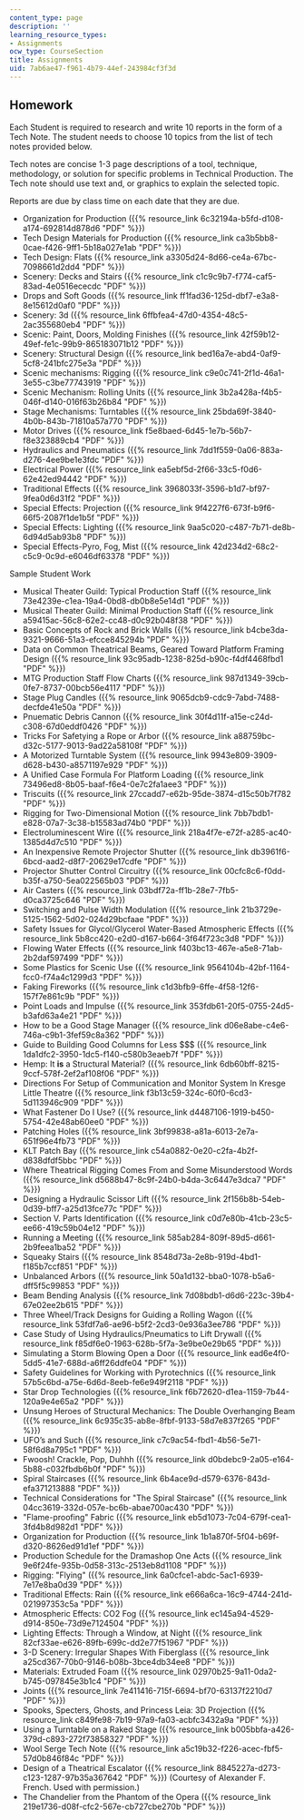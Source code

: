 ```yaml
---
content_type: page
description: ''
learning_resource_types:
- Assignments
ocw_type: CourseSection
title: Assignments
uid: 7ab6ae47-f961-4b79-44ef-243984cf3f3d
---
```


Homework
--------

Each Student is required to research and write 10 reports in the form of a Tech Note. The student needs to choose 10 topics from the list of tech notes provided below.

Tech notes are concise 1-3 page descriptions of a tool, technique, methodology, or solution for specific problems in Technical Production. The Tech note should use text and, or graphics to explain the selected topic.

Reports are due by class time on each date that they are due.

*   Organization for Production ({{% resource_link 6c32194a-b5fd-d108-a174-692814d878d6 "PDF" %}})
*   Tech Design Materials for Production ({{% resource_link ca3b5bb8-0cae-f426-9ff1-5b18a027e1ab "PDF" %}})
*   Tech Design: Flats ({{% resource_link a3305d24-8d66-ce4a-67bc-7098661d2dd4 "PDF" %}})
*   Scenery: Decks and Stairs ({{% resource_link c1c9c9b7-f774-caf5-83ad-4e0516ececdc "PDF" %}})
*   Drops and Soft Goods ({{% resource_link ff1fad36-125d-dbf7-e3a8-8e15612d0af0 "PDF" %}})
*   Scenery: 3d ({{% resource_link 6ffbfea4-47d0-4354-48c5-2ac355680eb4 "PDF" %}})
*   Scenic: Paint, Doors, Molding Finishes ({{% resource_link 42f59b12-49ef-fe1c-99b9-865183071b12 "PDF" %}})
*   Scenery: Structural Design ({{% resource_link bed16a7e-abd4-0af9-5cf8-241bfc275e3a "PDF" %}})
*   Scenic mechanisms: Rigging ({{% resource_link c9e0c741-2f1d-46a1-3e55-c3be77743919 "PDF" %}})
*   Scenic Mechanism: Rolling Units ({{% resource_link 3b2a428a-f4b5-046f-d140-016f63b26b84 "PDF" %}})
*   Stage Mechanisms: Turntables ({{% resource_link 25bda69f-3840-4b0b-843b-71810a57a770 "PDF" %}})
*   Motor Drives ({{% resource_link f5e8baed-6d45-1e7b-56b7-f8e323889cb4 "PDF" %}})
*   Hydraulics and Pneumatics ({{% resource_link 7dd1f559-0a06-883a-d276-4ee9be1e3fdc "PDF" %}})
*   Electrical Power ({{% resource_link ea5ebf5d-2f66-33c5-f0d6-62e42ed94442 "PDF" %}})
*   Traditional Effects ({{% resource_link 3968033f-3596-b1d7-bf97-9fea0d6d31f2 "PDF" %}})
*   Special Effects: Projection ({{% resource_link 9f4227f6-673f-b9f6-66f5-2087f1de1b5f "PDF" %}})
*   Special Effects: Lighting ({{% resource_link 9aa5c020-c487-7b71-de8b-6d94d5ab93b8 "PDF" %}})
*   Special Effects-Pyro, Fog, Mist ({{% resource_link 42d234d2-68c2-c5c9-0c9d-e6046df63378 "PDF" %}})

Sample Student Work

*   Musical Theater Guild: Typical Production Staff ({{% resource_link 73e4239e-c1ea-19a4-0bd8-db0b8e5e14d1 "PDF" %}})
*   Musical Theater Guild: Minimal Production Staff ({{% resource_link a59415ac-56c8-62e2-cc48-d0c92b048f38 "PDF" %}})
*   Basic Concepts of Rock and Brick Walls ({{% resource_link b4cbe3da-9321-9666-51a3-efcce845294b "PDF" %}})
*   Data on Common Theatrical Beams, Geared Toward Platform Framing Design ({{% resource_link 93c95adb-1238-825d-b90c-f4df4468fbd1 "PDF" %}})
*   MTG Production Staff Flow Charts ({{% resource_link 987d1349-39cb-0fe7-8737-00bcb56e4117 "PDF" %}})
*   Stage Plug Candles ({{% resource_link 9065dcb9-cdc9-7abd-7488-decfde41e50a "PDF" %}})
*   Pnuematic Debris Cannon ({{% resource_link 30f4d11f-a15e-c24d-c308-67d0eddf0426 "PDF" %}})
*   Tricks For Safetying a Rope or Arbor ({{% resource_link a88759bc-d32c-5177-9013-9ad22a58108f "PDF" %}})
*   A Motorized Turntable System ({{% resource_link 9943e809-3909-d628-b430-a8571197e929 "PDF" %}})
*   A Unified Case Formula For Platform Loading ({{% resource_link 73496ed8-8b05-baaf-f6e4-0e7c2fa1aee3 "PDF" %}})
*   Triscuits ({{% resource_link 27ccadd7-e62b-95de-3874-d15c50b7f782 "PDF" %}})
*   Rigging for Two-Dimensional Motion ({{% resource_link 7bb7bdb1-e828-07a7-3c38-b15583ad74b0 "PDF" %}})
*   Electroluminescent Wire ({{% resource_link 218a4f7e-e72f-a285-ac40-1385d4d7c510 "PDF" %}})
*   An Inexpensive Remote Projector Shutter ({{% resource_link db3961f6-6bcd-aad2-d8f7-20629e17cdfe "PDF" %}})
*   Projector Shutter Control Circuitry ({{% resource_link 00cfc8c6-f0dd-b35f-a750-5ea022565b03 "PDF" %}})
*   Air Casters ({{% resource_link 03bdf72a-ff1b-28e7-7fb5-d0ca3725c646 "PDF" %}})
*   Switching and Pulse Width Modulation ({{% resource_link 21b3729e-5125-1562-5d02-024d29bcfaae "PDF" %}})
*   Safety Issues for Glycol/Glycerol Water-Based Atmospheric Effects ({{% resource_link 5b8cc420-e2d0-d167-b664-3f64f723c3d8 "PDF" %}})
*   Flowing Water Effects ({{% resource_link f403bc13-467e-a5e8-71ab-2b2daf597499 "PDF" %}})
*   Some Plastics for Scenic Use ({{% resource_link 9564104b-42bf-1164-fcc0-f74a4c1299d3 "PDF" %}})
*   Faking Fireworks ({{% resource_link c1d3bfb9-6ffe-4f58-12f6-157f7e861c9b "PDF" %}})
*   Point Loads and Impulse ({{% resource_link 353fdb61-20f5-0755-24d5-b3afd63a4e21 "PDF" %}})
*   How to be a Good Stage Manager ({{% resource_link d06e8abe-c4e6-746a-c9b1-3fef59c8a362 "PDF" %}})
*   Guide to Building Good Columns for Less $$$ ({{% resource_link 1da1dfc2-3950-1dc5-f140-c580b3eaeb7f "PDF" %}})
*   Hemp: It **is** a Structural Material? ({{% resource_link 6db60bff-8215-9ccf-578f-2ef2af108f06 "PDF" %}})
*   Directions For Setup of Communication and Monitor System In Kresge Little Theatre ({{% resource_link f3b13c59-324c-60f0-6cd3-5d113946c909 "PDF" %}})
*   What Fastener Do I Use? ({{% resource_link d4487106-1919-b450-5754-42e48ab60ee0 "PDF" %}})
*   Patching Holes ({{% resource_link 3bf99838-a81a-6013-2e7a-651f96e4fb73 "PDF" %}})
*   KLT Patch Bay ({{% resource_link c54a0882-0e20-c2fa-4b2f-d838dfdf5bbc "PDF" %}})
*   Where Theatrical Rigging Comes From and Some Misunderstood Words ({{% resource_link d5688b47-8c9f-24b0-b4da-3c6447e3dca7 "PDF" %}})
*   Designing a Hydraulic Scissor Lift ({{% resource_link 2f156b8b-54eb-0d39-bff7-a25d13fce77c "PDF" %}})
*   Section V. Parts Identification ({{% resource_link c0d7e80b-41cb-23c5-ee66-419c59b04e12 "PDF" %}})
*   Running a Meeting ({{% resource_link 585ab284-809f-89d5-d661-2b9feea1ba52 "PDF" %}})
*   Squeaky Stairs ({{% resource_link 8548d73a-2e8b-919d-4bd1-f185b7ccf851 "PDF" %}})
*   Unbalanced Arbors ({{% resource_link 50a1d132-bba0-1078-b5a6-dff5f5c99853 "PDF" %}})
*   Beam Bending Analysis ({{% resource_link 7d08bdb1-d6d6-223c-39b4-67e02ee2b615 "PDF" %}})
*   Three Wheel/Track Designs for Guiding a Rolling Wagon ({{% resource_link 53fdf7a6-ae96-b5f2-2cd3-0e936a3ee786 "PDF" %}})
*   Case Study of Using Hydraulics/Pneumatics to Lift Drywall ({{% resource_link f85df6e0-1963-628b-5f7a-3e9be0e29b65 "PDF" %}})
*   Simulating a Storm Blowing Open a Door ({{% resource_link ead6e4f0-5dd5-41e7-688d-a6ff26ddfe04 "PDF" %}})
*   Safety Guidelines for Working with Pyrotechnics ({{% resource_link 57b5c6bd-a75e-6d6d-8eeb-fe6e949f2118 "PDF" %}})
*   Star Drop Technologies ({{% resource_link f6b72620-d1ea-1159-7b44-120a9e4e65a2 "PDF" %}})
*   Unsung Heroes of Structural Mechanics: The Double Overhanging Beam ({{% resource_link 6c935c35-ab8e-8fbf-9133-58d7e837f265 "PDF" %}})
*   UFO’s and Such ({{% resource_link c7c9ac54-fbd1-4b56-5e71-58f6d8a795c1 "PDF" %}})
*   Fwoosh! Crackle, Pop, Duhhh ({{% resource_link d0bdebc9-2a05-e164-5b88-c032fbdb6b0f "PDF" %}})
*   Spiral Staircases ({{% resource_link 6b4ace9d-d579-6376-843d-efa371213888 "PDF" %}})
*   Technical Considerations for "The Spiral Staircase" ({{% resource_link 04cc3619-332d-057e-bc6b-abae700ac430 "PDF" %}})
*   "Flame-proofing" Fabric ({{% resource_link eb5d1073-7c04-679f-cea1-3fd4b8d982d1 "PDF" %}})
*   Organization for Production ({{% resource_link 1b1a870f-5f04-b69f-d320-8626ed91d1ef "PDF" %}})
*   Production Schedule for the Dramashop One Acts ({{% resource_link 9e6f24fe-935b-0d58-313c-2513eb8d1108 "PDF" %}})
*   Rigging: "Flying" ({{% resource_link 6a0cfce1-abdc-5ac1-6939-7e17e8ba0d39 "PDF" %}})
*   Traditional Effects: Rain ({{% resource_link e666a6ca-16c9-4744-241d-021997353c5a "PDF" %}})
*   Atmospheric Effects: CO2 Fog ({{% resource_link ec145a94-4529-d914-850e-73d9e7124504 "PDF" %}})
*   Lighting Effects: Through a Window, at Night ({{% resource_link 82cf33ae-e626-89fb-699c-dd2e77f51967 "PDF" %}})
*   3-D Scenery: Irregular Shapes With Fiberglass ({{% resource_link a25cd367-70b0-9146-b08b-3bce4db34ee8 "PDF" %}})
*   Materials: Extruded Foam ({{% resource_link 02970b25-9a11-0da2-b745-097845e3b1c4 "PDF" %}})
*   Joints ({{% resource_link 7e411416-715f-6694-bf70-63137f2210d7 "PDF" %}})
*   Spooks, Specters, Ghosts, and Princess Leia: 3D Projection ({{% resource_link c849fe98-7b19-97a9-fa03-acbfc3432a9a "PDF" %}})
*   Using a Turntable on a Raked Stage ({{% resource_link b005bbfa-a426-379d-c893-272f73858327 "PDF" %}})
*   Wool Serge Tech Note ({{% resource_link a5c19b32-f226-acec-fbf5-57d0b846f84c "PDF" %}})
*   Design of a Theatrical Escalator ({{% resource_link 8845227a-d273-c123-1287-97b35a367642 "PDF" %}}) (Courtesy of Alexander F. French. Used with permission.)
*   The Chandelier from the Phantom of the Opera ({{% resource_link 219e1736-d08f-cfc2-567e-cb727cbe270b "PDF" %}})